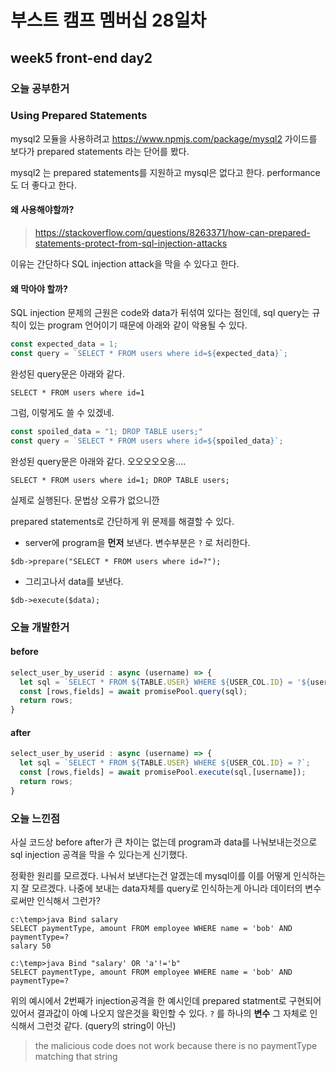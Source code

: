 # 부스트 캠프 멤버십 28일차 

## week5 front-end day2

### 오늘 공부한거 

### Using Prepared Statements

mysql2 모듈을 사용하려고 https://www.npmjs.com/package/mysql2 가이드를 보다가 prepared statements 라는 단어를 봤다. 

mysql2 는 prepared statements를 지원하고 mysql은 없다고 한다. performance도 더 좋다고 한다. 

#### 왜 사용해야할까?

> https://stackoverflow.com/questions/8263371/how-can-prepared-statements-protect-from-sql-injection-attacks

이유는 간단하다 SQL injection attack을 막을 수 있다고 한다.

#### 왜 막아야 할까?

SQL injection 문제의 근원은 code와 data가 뒤섞여 있다는 점인데, sql query는 규칙이 있는 program 언어이기 때문에 아래와 같이 악용될 수 있다. 

```javascript
const expected_data = 1;
const query = `SELECT * FROM users where id=${expected_data}`;
```

완성된 query문은 아래와 같다. 

```mysql
SELECT * FROM users where id=1
```

그럼, 이렇게도 쓸 수 있겠네.

```javascript
const spoiled_data = "1; DROP TABLE users;"
const query = `SELECT * FROM users where id=${spoiled_data}`;
```

완성된 query문은 아래와 같다. 오오오오오옹....

```mysql
SELECT * FROM users where id=1; DROP TABLE users;
```

실제로 실행된다. 문법상 오류가 없으니깐



prepared statements로 간단하게 위 문제를 해결할 수 있다. 

- server에 program을 **먼저** 보낸다. 변수부분은 `?` 로 처리한다.

```
$db->prepare("SELECT * FROM users where id=?");
```

- 그리고나서  data를 보낸다. 

```
$db->execute($data);
```



### 오늘 개발한거 

#### before

```javascript
select_user_by_userid : async (username) => {
  let sql = `SELECT * FROM ${TABLE.USER} WHERE ${USER_COL.ID} = '${username}'`; 
  const [rows,fields] = await promisePool.query(sql);
  return rows;
}
```

#### after

```javascript
select_user_by_userid : async (username) => {
  let sql = `SELECT * FROM ${TABLE.USER} WHERE ${USER_COL.ID} = ?`; 
  const [rows,fields] = await promisePool.execute(sql,[username]);
  return rows;
}
```



### 오늘 느낀점 

사실 코드상 before after가 큰 차이는 없는데 program과 data를 나눠보내는것으로 sql injection 공격을 막을 수 있다는게 신기했다. 

정확한 원리를 모르겠다. 나눠서 보낸다는건 알겠는데 mysql이를 이를 어떻게 인식하는지 잘 모르겠다. 나중에 보내는 data자체를 query로 인식하는게 아니라 데이터의 변수로써만 인식해서 그런가?

```mysql
c:\temp>java Bind salary
SELECT paymentType, amount FROM employee WHERE name = 'bob' AND paymentType=?
salary 50

c:\temp>java Bind "salary' OR 'a'!='b"
SELECT paymentType, amount FROM employee WHERE name = 'bob' AND paymentType=?
```

위의 예시에서 2번째가 injection공격을 한 예시인데 prepared statment로 구현되어 있어서 결과값이 아예 나오지 않은것을 확인할 수  있다. `?` 를 하나의 **변수** 그 자체로 인식해서 그런것 같다. (query의 string이 아닌)

> the malicious code does not work because there is no paymentType matching that string
